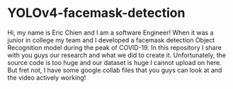 # YOLOv4-facemask-detection
Hi, my name is Eric Chien and I am a software Engineer! When it was a junior in college my team and I developed a facemask detection Object Recognition model
during the peak of COVID-19. In this repository I share with you guys our research and what we did to create it. Unfortunately, the source code is too huge and our dataset
is huge I cannot upload on here. But fret not, I have some google collab files that you guys can look at and the video actively working! 

